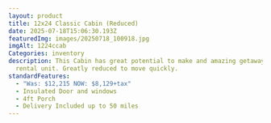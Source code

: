 ```yaml
---
layout: product
title: 12x24 Classic Cabin (Reduced)
date: 2025-07-18T15:06:30.193Z
featuredImg: images/20250718_100918.jpg
imgAlt: 1224ccab
Categories: inventory
description: This Cabin has great potential to make and amazing getaway or
  rental unit. Greatly reduced to move quickly.
standardFeatures:
  - "Was: $12,215 NOW: $8,129+tax"
  - Insulated Door and windows
  - 4ft Porch
  - Delivery Included up to 50 miles
---
```

